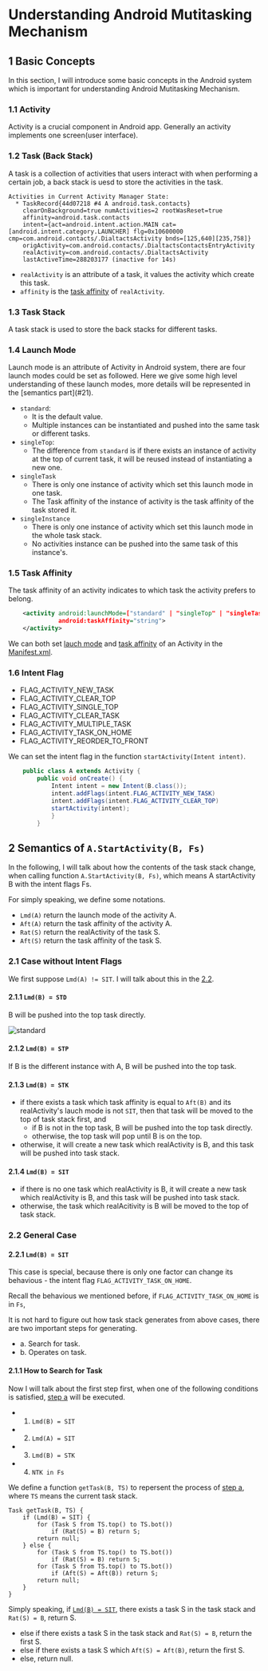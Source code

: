 # Understanding Android Mutitasking Mechanism
## 1 Basic Concepts
In this section, I will introduce some basic concepts in the Android system which is important for understanding Android Mutitasking Mechanism.
### 1.1 Activity
Activity is a crucial component in Android app. Generally an activity implements one screen(user interface).
### 1.2 Task (Back Stack)
A task is a collection of activities that users interact with when performing a certain job, a back stack is uesd to store the activities in the task.

```
Activities in Current Activity Manager State:
  * TaskRecord{44d07218 #4 A android.task.contacts}
    clearOnBackground=true numActivities=2 rootWasReset=true
    affinity=android.task.contacts
    intent={act=android.intent.action.MAIN cat=[android.intent.category.LAUNCHER] flg=0x10600000 cmp=com.android.contacts/.DialtactsActivity bnds=[125,640][235,758]}
    origActivity=com.android.contacts/.DialtactsContactsEntryActivity
    realActivity=com.android.contacts/.DialtactsActivity
    lastActiveTime=288203177 (inactive for 14s)
```

- `realActivity` is an attribute of a task, it values the activity which create this task.
- `affinity` is the [task affinity](#15) of `realActivity`.

### 1.3 Task Stack
A task stack is used to store the back stacks for different tasks.
<h3 id=14>1.4 Launch Mode</h3>
Launch mode is an attribute of Activity in Android system, there are four launch modes could be set as followed. Here we give some high level understanding of these launch modes, more details will be represented in the [semantics part](#21). 

- `standard`: 
    - It is the default value. 
    - Multiple instances can be instantiated and pushed into the same task or different tasks.
- `singleTop`: 
    - The difference from `standard` is if there exists an instance of activity at the top of current task, it will be reused instead of instantiating a new one.
- `singleTask` 
    - There is only one instance of activity which set this launch mode in one task.
    - The Task affinity of the instance of activity is the task affinity of the task stored it.
- `singleInstance`
    - There is only one instance of activity which set this launch mode in the whole task stack.
    - No activities instance can be pushed into the same task of this instance's.

<h3 id=15>1.5 Task Affinity</h3>
The task affinity of an activity indicates to which task the activity prefers to belong.

``` xml 
    <activity android:launchMode=["standard" | "singleTop" | "singleTask" | "singleInstance"];
              android:taskAffinity="string">
    </activity>
```
We can both set [lauch mode](#14) and [task affinity](#15) of an Activity in the [Manifest.xml](https://developer.android.com/guide/topics/manifest/manifest-intro).
### 1.6 Intent Flag
- FLAG_ACTIVITY_NEW_TASK 
- FLAG_ACTIVITY_CLEAR_TOP 
- FLAG_ACTIVITY_SINGLE_TOP 
- FLAG_ACTIVITY_CLEAR_TASK 
- FLAG_ACTIVITY_MULTIPLE_TASK 
- FLAG_ACTIVITY_TASK_ON_HOME 
- FLAG_ACTIVITY_REORDER_TO_FRONT 

We can set the intent flag in the function `startActivity(Intent intent)`.

``` java
    public class A extends Activity {
        public void onCreate() {
            Intent intent = new Intent(B.class());
            intent.addFlags(intent.FLAG_ACTIVITY_NEW_TASK)
            intent.addFlags(intent.FLAG_ACTIVITY_CLEAR_TOP)
            startActivity(intent);
            }
        }
```

## 2 Semantics of `A.StartActivity(B, Fs)`
In the following, I will talk about how the contents of the task stack change, 
when calling function `A.StartActivity(B, Fs)`,
which means A startActivity B with the intent flags Fs.

For simply speaking, we define some notations.
- `Lmd(A)` return the launch mode of the activity A.
- `Aft(A)` return the task affinity of the activity A.
- `Rat(S)` return the realActivity of the task S.
- `Aft(S)` return the task affinity of the task S.

<h3 id=21>2.1 Case without Intent Flags</h3>

We first suppose `Lmd(A) != SIT`. I will talk about this in the [2.2](). 

#### 2.1.1 `Lmd(B) = STD`
B will be pushed into the top task directly.

![standard](https://github.com/LoringHe/Android-Multitasking-Mechanism/blob/master/pictures/standar.png)

#### 2.1.2 `Lmd(B) = STP`
If B is the different instance with A, B will be pushed into the top task.

#### 2.1.3 `Lmd(B) = STK`
- if there exists a task which task affinity is equal to `Aft(B)` and its realActivity's lauch mode is not `SIT`, then that task will be moved to the top of task stack first, and
    - if B is not in the top task, B will be pushed into the top task directly.
    - otherwise, the top task will pop until B is on the top.
- otherwise, it will create a new task which realActivity is B, and this task will be pushed into task stack.

#### 2.1.4 `Lmd(B) = SIT`
- if there is no one task which realActivity is B, it will create a new task which realActivity is B, and this task will be pushed into task stack.
- otherwise, the task which realAcitivity is B will be moved to the top of task stack.

### 2.2 General Case
#### 2.2.1 `Lmd(B) = SIT`
This case is special, because there is only one factor can change its behavious - the intent flag `FLAG_ACTIVITY_TASK_ON_HOME`.

Recall the behavious we mentioned before, 
if `FLAG_ACTIVITY_TASK_ON_HOME` is in `Fs`,

It is not hard to figure out how task stack generates from above cases, there are two important steps for generating.
- a. Search for task.
- b. Operates on task.

#### 2.1.1 How to Search for Task
Now I will talk about the first step first, when one of the following conditions is satisfied, [step a]() will be executed.

- 1) `Lmd(B) = SIT`
- 2) `Lmd(A) = SIT`
- 3) `Lmd(B) = STK`
- 4) `NTK in Fs`

We define a function `getTask(B, TS)` to repersent the process of [step a](), where `TS` means the current task stack.

    Task getTask(B, TS) {
        if (Lmd(B) = SIT) {
            for (Task S from TS.top() to TS.bot())
                if (Rat(S) = B) return S;
            return null;
        } else {
            for (Task S from TS.top() to TS.bot())
                if (Rat(S) = B) return S;
            for (Task S from TS.top() to TS.bot())
                if (Aft(S) = Aft(B)) return S;
            return null;
        }
    } 

Simply speaking, if [`Lmd(B) = SIT`](), there exists a task S in the task stack and `Rat(S) = B`, return S.

- else if there exists a task S in the task stack and `Rat(S) = B`, return the first S.
- else if there exists a task S which `Aft(S) = Aft(B)`, return the first S.
- else, return null.

